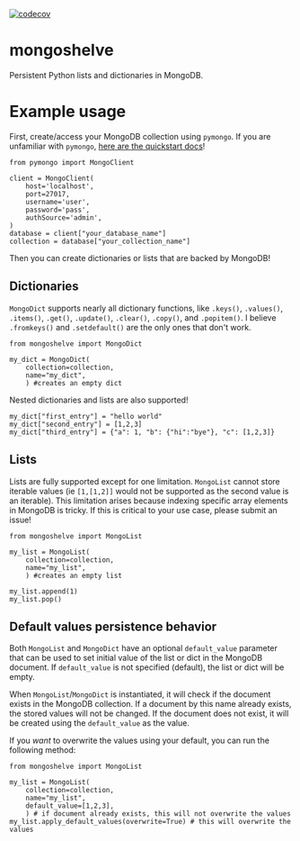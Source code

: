 [![codecov](https://codecov.io/gh/rekumar/mongoshelve/branch/main/graph/badge.svg?token=8SY9L9CVO1)](https://codecov.io/gh/rekumar/mongoshelve)

# mongoshelve
Persistent Python lists and dictionaries in MongoDB.


# Example usage

First, create/access your MongoDB collection using `pymongo`. If you are unfamiliar with `pymongo`, [here are the quickstart docs](https://pymongo.readthedocs.io/en/stable/tutorial.html)!

```
from pymongo import MongoClient

client = MongoClient(
    host='localhost',
    port=27017,
    username='user',
    password='pass',
    authSource='admin',
)
database = client["your_database_name"]
collection = database["your_collection_name"]
```

Then you can create dictionaries or lists that are backed by MongoDB!

## Dictionaries

`MongoDict` supports nearly all dictionary functions, like `.keys()`, `.values()`, `.items()`, `.get()`, `.update()`, `.clear()`, `.copy()`, and `.popitem()`. I believe `.fromkeys()` and `.setdefault()` are the only ones that don't work.

```
from mongoshelve import MongoDict

my_dict = MongoDict(
    collection=collection,
    name="my_dict",
    ) #creates an empty dict
```

Nested dictionaries and lists are also supported!

```
my_dict["first_entry"] = "hello world"
my_dict["second_entry"] = [1,2,3]
my_dict["third_entry"] = {"a": 1, "b": {"hi":"bye"}, "c": [1,2,3]}
```

## Lists
Lists are fully supported except for one limitation. `MongoList` cannot store iterable values (ie `[1,[1,2]]` would not be supported as the second value is an iterable). This limitation arises because indexing specific array elements in MongoDB is tricky. If this is critical to your use case, please submit an issue! 

```
from mongoshelve import MongoList

my_list = MongoList(
    collection=collection,
    name="my_list",
    ) #creates an empty list

my_list.append(1)
my_list.pop()
```

## Default values persistence behavior

Both `MongoList` and `MongoDict` have an optional `default_value` parameter that can be used to set initial value of the list or dict in the MongoDB document. If `default_value` is not specified (default), the list or dict will be empty.

When `MongoList`/`MongoDict` is instantiated, it will check if the document exists in the MongoDB collection. If a document by this name already exists, the stored values will not be changed. If the document does not exist, it will be created using the `default_value` as the value.

If you _want_ to overwrite the values using your default, you can run the following method:


```
from mongoshelve import MongoList

my_list = MongoList(
    collection=collection,
    name="my_list",
    default_value=[1,2,3],
    ) # if document already exists, this will not overwrite the values
my_list.apply_default_values(overwrite=True) # this will overwrite the values
```
